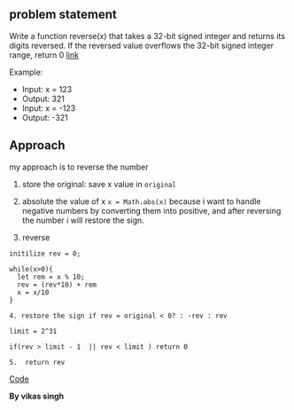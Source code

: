 ## problem statement
Write a function reverse(x) that takes a 32-bit signed integer and returns its digits reversed. If the reversed value overflows the 32-bit signed integer range, return 0 [link](https://leetcode.com/problems/reverse-integer/description/) 

Example:
- Input: x = 123
- Output: 321
- Input: x = -123
- Output: -321


## Approach 
my approach is to reverse the number 
1. store the original: save x  value in `original`
2. absolute the value of x `x = Math.abs(x)` because i want to handle negative numbers by converting them into positive, and after reversing the number i will restore the sign.

3. reverse 
```
initilize rev = 0;

while(x>0){
  let rem = x % 10;
  rev = (rev*10) + rem
  x = x/10
}

4. restore the sign if rev = original < 0? : -rev : rev

limit = 2^31 

if(rev > limit - 1  || rev < limit ) return 0

5.  return rev
```

[Code](./solution.js)

**By vikas singh**
